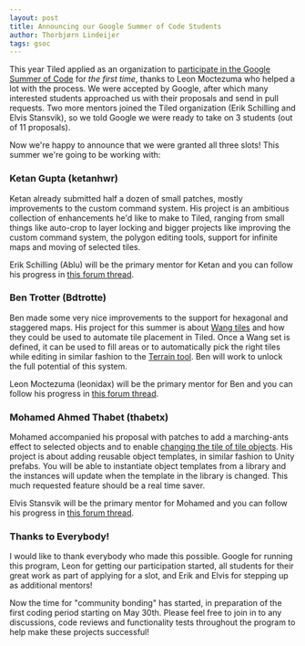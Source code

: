 ```yaml
---
layout: post
title: Announcing our Google Summer of Code Students
author: Thorbjørn Lindeijer
tags: gsoc
---
```


This year Tiled applied as an organization to [participate in the Google Summer
of Code](http://discourse.mapeditor.org/t/google-summer-of-code-2017/1979) for
_the first time_, thanks to Leon Moctezuma who helped a lot with the process. We
were accepted by Google, after which many interested students approached us with
their proposals and send in pull requests. Two more mentors joined the Tiled
organization (Erik Schilling and Elvis Stansvik), so we told Google we were
ready to take on 3 students (out of 11 proposals).

Now we're happy to announce that we were granted all three slots! This summer
we're going to be working with:

### Ketan Gupta (ketanhwr)

Ketan already submitted half a dozen of small patches, mostly improvements to
the custom command system. His project is an ambitious collection of
enhancements he'd like to make to Tiled, ranging from small things like
auto-crop to layer locking and bigger projects like improving the custom command
system, the polygon editing tools, support for infinite maps and moving of
selected tiles.

Erik Schilling (Ablu) will be the primary mentor for Ketan and you can follow
his progress in
[this forum thread](http://discourse.mapeditor.org/t/general-improvements-and-bug-fixes-gsoc-17/2354).

### Ben Trotter (Bdtrotte)

Ben made some very nice improvements to the support for hexagonal and staggered
maps. His project for this summer is about [Wang
tiles](https://en.wikipedia.org/wiki/Wang_tile) and how they could be used to
automate tile placement in Tiled. Once a Wang set is defined, it can be used to
fill areas or to automatically pick the right tiles while editing in similar
fashion to the
[Terrain tool](https://doc.mapeditor.org/manual/using-the-terrain-tool/). Ben
will work to unlock the full potential of this system.

Leon Moctezuma (leonidax) will be the primary mentor for Ben and you can follow
his progress in
[this forum thread](http://discourse.mapeditor.org/t/wang-tiles-and-filling-improvements/2339/1).

### Mohamed Ahmed Thabet (thabetx)

Mohamed accompanied his proposal with patches to add a marching-ants effect to
selected objects and to enable [changing the tile of tile
objects](https://github.com/bjorn/tiled/pull/1525). His project is about adding
reusable object templates, in similar fashion to Unity prefabs. You will be able
to instantiate object templates from a library and the instances will update
when the template in the library is changed. This much requested feature should
be a real time saver.

Elvis Stansvik will be the primary mentor for Mohamed and you can follow his
progress in [this forum
thread](http://discourse.mapeditor.org/t/reusable-object-templates/2340/1).

### Thanks to Everybody!

I would like to thank everybody who made this possible. Google for running this
program, Leon for getting our participation started, all students for their
great work as part of applying for a slot, and Erik and Elvis for stepping up as
additional mentors!

Now the time for "community bonding" has started, in preparation of the first
coding period starting on May 30th. Please feel free to join in to any
discussions, code reviews and functionality tests throughout the program to help
make these projects successful!
